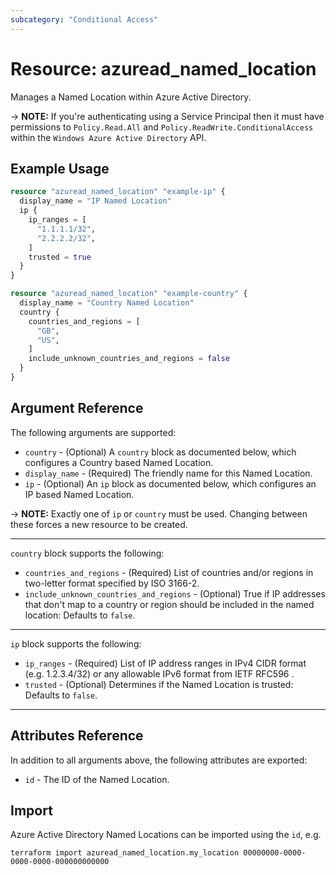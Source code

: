 ```yaml
---
subcategory: "Conditional Access"
---
```


# Resource: azuread_named_location

Manages a Named Location within Azure Active Directory.

-> **NOTE:** If you're authenticating using a Service Principal then it must have permissions to `Policy.Read.All` and `Policy.ReadWrite.ConditionalAccess` within the `Windows Azure Active Directory` API.

## Example Usage

```terraform
resource "azuread_named_location" "example-ip" {
  display_name = "IP Named Location"
  ip {
    ip_ranges = [
      "1.1.1.1/32",
      "2.2.2.2/32",
    ]
    trusted = true
  }
}

resource "azuread_named_location" "example-country" {
  display_name = "Country Named Location"
  country {
    countries_and_regions = [
      "GB",
      "US",
    ]
    include_unknown_countries_and_regions = false
  }
}
```

## Argument Reference

The following arguments are supported:

* `country` - (Optional) A `country` block as documented below, which configures a Country based Named Location.
* `display_name` - (Required) The friendly name for this Named Location.
* `ip` - (Optional) An `ip` block as documented below, which configures an IP based Named Location.

-> **NOTE:** Exactly one of `ip` or `country` must be used. Changing between these forces a new resource to be created.

---

`country` block supports the following:

* `countries_and_regions` - (Required) List of countries and/or regions in two-letter format specified by ISO 3166-2. 
* `include_unknown_countries_and_regions` - (Optional) True if IP addresses that don't map to a country or region should be included in the named location: Defaults to `false`.

---

`ip` block supports the following:

* `ip_ranges` - (Required) List of IP address ranges in IPv4 CIDR format (e.g. 1.2.3.4/32) or any allowable IPv6 format from IETF RFC596 .
* `trusted` - (Optional) Determines if the Named Location is trusted: Defaults to `false`.

---


## Attributes Reference

In addition to all arguments above, the following attributes are exported:

* `id` - The ID of the Named Location.

## Import

Azure Active Directory Named Locations can be imported using the `id`, e.g.

```shell
terraform import azuread_named_location.my_location 00000000-0000-0000-0000-000000000000
```
